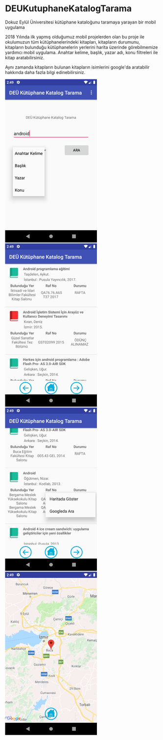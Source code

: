 # DEUKutuphaneKatalogTarama
Dokuz Eylül Üniversitesi kütüphane kataloğunu taramaya yarayan bir mobil uygulama

2018 Yılında ilk yapmış olduğumuz mobil projelerden olan bu proje ile okulumuzun tüm kütüphanelerindeki kitapları, kitapların durumunu,
kitapların bulunduğu kütüphanelerin yerlerini harita üzerinde görebilmemize yardımcı mobil uygulama. 
Anahtar kelime, başlık, yazar adı, konu filtreleri ile kitap aratabilirsiniz.

Aynı zamanda kitapların bulunan kitapların isimlerini google'da aratabilir hakkında daha fazla bilgi edinebilirsiniz.

<img src="./Screenshot1.png" width="300" height="533">
<img src="./Screenshot2.png" width="300" height="533">
<img src="./Screenshot3.png" width="300" height="533">
<img src="./Screenshot4.png" width="300" height="533">
